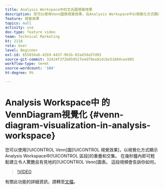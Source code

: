 ```yaml
---
title: Analysis Workspace中的文氏圖視覺效果
description: 您可以使用Venn圖表視覺效果，在Analysis Workspace中以視覺化方式顯示區段的重疊和交集。 在幾秒鐘內即可輕鬆建立令人驚嘆、有見地的Venn圖表。 這段視頻會告訴你如何。
feature: 視覺效果
topics: null
activity: use
doc-type: feature video
team: Technical Marketing
kt: 2118
role: User
level: Beginner
exl-id: 655034a6-42b9-4437-961b-02ad3da57d83
source-git-commit: 32424f3f2b05952fe4df9ea91dcbe51684cee905
workflow-type: tm+mt
source-wordcount: '104'
ht-degree: 9%

---
```


#  Analysis Workspace中  的VennDiagram視覺化 {#venn-diagram-visualization-in-analysis-workspace}

您可以使用[!UICONTROL Venn]圖[!UICONTROL 視覺效果]，以視覺化方式顯示Analysis Workspace中[!UICONTROL 區段]的重疊和交集。 在幾秒鐘內即可輕鬆建立令人驚艷且有見地的[!UICONTROL Venn]圖表。 這段視頻會告訴你如何。

>[!VIDEO](https://video.tv.adobe.com/v/23987/?quality=12)

有關此功能的詳細資訊，請轉至[文檔](https://marketing.adobe.com/resources/help/zh_TW/analytics/analysis-workspace/venn.html)。

